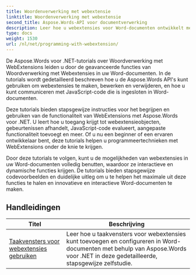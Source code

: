 ```yaml
---
title: Woordenverwerking met webextensie
linktitle: Woordenverwerking met webextensie
second_title: Aspose.Words-API voor documentverwerking
description: Leer hoe u webextensies voor Word-documenten ontwikkelt met Aspose.Words voor .NET. Leer hoe u webextensies kunt maken, wijzigen en aanpassen en deze kunt integreren in uw Word-documenten.
type: docs
weight: 1530
url: /nl/net/programming-with-webextension/
---
```

De Aspose.Words voor .NET-tutorials over Woordverwerking met WebExtensions leiden u door de geavanceerde functies van Woordverwerking met Webextensies in uw Word-documenten. In de tutorials wordt gedetailleerd beschreven hoe u de Aspose.Words API's kunt gebruiken om webextensies te maken, bewerken en verwijderen, en hoe u kunt communiceren met JavaScript-code die is ingesloten in Word-documenten.

Deze tutorials bieden stapsgewijze instructies voor het begrijpen en gebruiken van de functionaliteit van WebExtensions met Aspose.Words voor .NET. U leert hoe u toegang krijgt tot webextensieobjecten, gebeurtenissen afhandelt, JavaScript-code evalueert, aangepaste functionaliteit toevoegt en meer. Of u nu een beginner of een ervaren ontwikkelaar bent, deze tutorials helpen u programmeertechnieken met WebExtensions onder de knie te krijgen.

Door deze tutorials te volgen, kunt u de mogelijkheden van webextensies in uw Word-documenten volledig benutten, waardoor ze interactieve en dynamische functies krijgen. De tutorials bieden stapsgewijze codevoorbeelden en duidelijke uitleg om u te helpen het maximale uit deze functies te halen en innovatieve en interactieve Word-documenten te maken.

## Handleidingen
| Titel | Beschrijving |
| --- | --- |
| [Taakvensters voor webextensies gebruiken](./using-web-extension-task-panes/) | Leer hoe u taakvensters voor webextensies kunt toevoegen en configureren in Word-documenten met behulp van Aspose.Words voor .NET in deze gedetailleerde, stapsgewijze zelfstudie. |